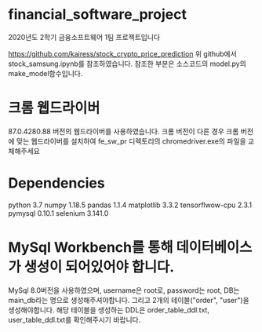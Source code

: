 # financial_software_project
2020년도 2학기 금융소프트웨어 1팀 프로젝트입니다

https://github.com/kairess/stock_crypto_price_prediction
위 github에서 stock_samsung.ipynb를 참조하였습니다.
참조한 부분은 소스코드의 model.py의 make_model함수입니다.

# 크롬 웹드라이버
 87.0.4280.88 버전의 웹드라이버를 사용하였습니다.
 크롬 버전이 다른 경우 크롬 버전에 맞는 웹드라이버를 설치하여 fe_sw_pr 디렉토리의 chromedriver.exe의 파일을 교체해주세요
 
# Dependencies
python 3.7
numpy 1.18.5
pandas 1.1.4
matplotlib 3.3.2
tensorflwow-cpu 2.3.1
pymysql 0.10.1
selenium 3.141.0

# MySql Workbench를 통해 데이터베이스가 생성이 되어있어야 합니다.
MySql 8.0버전을 사용하였으며, username은 root로, password는 root, DB는 main_db라는 명으로 생성해주셔야합니다.
그리고 2개의 테이블("order", "user")을 생성해야합니다. 해당 테이블을 생성하는 DDL은 order_table_ddl.txt, user_table_ddl.txt를 확인해주시기 바랍니다.
